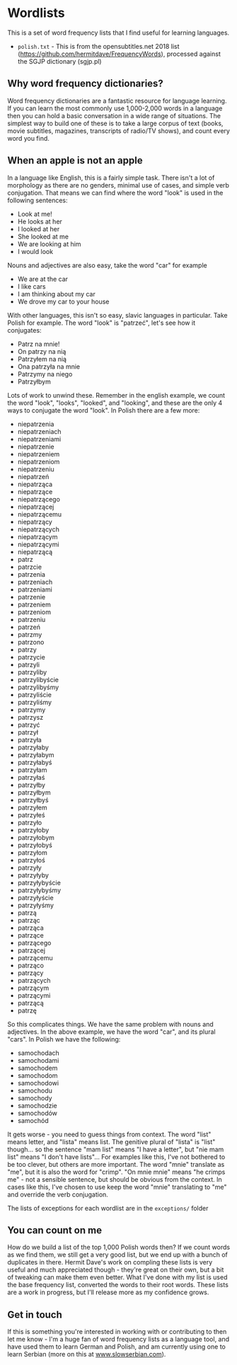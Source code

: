 # Wordlists

This is a set of word frequency lists that I find useful for learning languages.

* `polish.txt` - This is from the opensubtitles.net 2018 list (https://github.com/hermitdave/FrequencyWords), processed against the SGJP dictionary (sgjp.pl)

## Why word frequency dictionaries?

Word frequency dictionaries are a fantastic resource for language learning. If you can learn the most commonly use 1,000-2,000 words in a language then you can hold a basic conversation in a wide range of situations. The simplest way to build one of these is to take a large corpus of text (books, movie subtitles, magazines, transcripts of radio/TV shows), and count every word you find.

## When an apple is not an apple

In a language like English, this is a fairly simple task. There isn't a lot of morphology as there are no genders, minimal use of cases, and simple verb conjugation. That means we can find where the word "look" is used in the following sentences:

* Look at me!
* He looks at her
* I looked at her
* She looked at me
* We are looking at him
* I would look

Nouns and adjectives are also easy, take the word "car" for example

* We are at the car
* I like cars
* I am thinking about my car
* We drove my car to your house

With other languages, this isn't so easy, slavic languages in particular. Take Polish for example. The word "look" is "patrzeć", let's see how it conjugates:

* Patrz na mnie!
* On patrzy na nią
* Patrzyłem na nią
* Ona patrzyła na mnie
* Patrzymy na niego
* Patrzyłbym

Lots of work to unwind these. Remember in the english example, we count the word "look", "looks", "looked", and "looking", and these are the only 4 ways to conjugate the word "look". In Polish there are a few more:

* niepatrzenia
* niepatrzeniach
* niepatrzeniami
* niepatrzenie
* niepatrzeniem
* niepatrzeniom
* niepatrzeniu
* niepatrzeń
* niepatrząca
* niepatrzące
* niepatrzącego
* niepatrzącej
* niepatrzącemu
* niepatrzący
* niepatrzących
* niepatrzącym
* niepatrzącymi
* niepatrzącą
* patrz
* patrzcie
* patrzenia
* patrzeniach
* patrzeniami
* patrzenie
* patrzeniem
* patrzeniom
* patrzeniu
* patrzeń
* patrzmy
* patrzono
* patrzy
* patrzycie
* patrzyli
* patrzyliby
* patrzylibyście
* patrzylibyśmy
* patrzyliście
* patrzyliśmy
* patrzymy
* patrzysz
* patrzyć
* patrzył
* patrzyła
* patrzyłaby
* patrzyłabym
* patrzyłabyś
* patrzyłam
* patrzyłaś
* patrzyłby
* patrzyłbym
* patrzyłbyś
* patrzyłem
* patrzyłeś
* patrzyło
* patrzyłoby
* patrzyłobym
* patrzyłobyś
* patrzyłom
* patrzyłoś
* patrzyły
* patrzyłyby
* patrzyłybyście
* patrzyłybyśmy
* patrzyłyście
* patrzyłyśmy
* patrzą
* patrząc
* patrząca
* patrzące
* patrzącego
* patrzącej
* patrzącemu
* patrząco
* patrzący
* patrzących
* patrzącym
* patrzącymi
* patrzącą
* patrzę

So this complicates things. We have the same problem with nouns and adjectives. In the above example, we have the word "car", and its plural "cars". In Polish we have the following:

* samochodach
* samochodami
* samochodem
* samochodom
* samochodowi
* samochodu
* samochody
* samochodzie
* samochodów
* samochód

It gets worse - you need to guess things from context. The word "list" means letter, and "lista" means list. The genitive plural of "lista" is "list" though... so the sentence "mam list" means "I have a letter", but "nie mam list" means "I don't have lists"... For examples like this, I've not bothered to be too clever, but others are more important. The word "mnie" translate as "me", but it is also the word for "crimp". "On mnie mnie" means "he crimps me" - not a sensible sentence, but should be obvious from the context. In cases like this, I've chosen to use keep the word "mnie" translating to "me" and override the verb conjugation.

The lists of exceptions for each wordlist are in the `exceptions/` folder

## You can count on me

How do we build a list of the top 1,000 Polish words then? If we count words as we find them, we still get a very good list, but we end up with a bunch of duplicates in there. Hermit Dave's work on compling these lists is very useful and much appreciated though - they're great on their own, but a bit of tweaking can make them even better. What I've done with my list is used the base frequency list, converted the words to their root words. These lists are a work in progress, but I'll release more as my confidence grows.

## Get in touch

If this is something you're interested in working with or contributing to then let me know - I'm a huge fan of word frequency lists as a language tool, and have used them to learn German and Polish, and am currently using one to learn Serbian (more on this at www.slowserbian.com).

